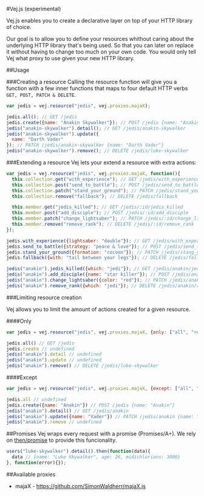 #Vej.js (experimental)

Vej.js enables you to create a declarative layer on top of your HTTP library of choice.

Our goal is to allow you to define your resources whithout caring about the underlying HTTP library that's being used. So that you can later on replace it without having to change too much on your own code. You would only tell Vej what proxy to use given your new HTTP library.

##Usage

###Creating a resource
Calling the resource function will give you a function with a few inner functions that maps to four default HTTP verbs `GET, POST, PATCH & DELETE`.

```javascript
var jedis = vej.resource("jedis", vej.proxies.majaX);

jedis.all(); // GET /jedis
jedis.create({name: "Anakin Skywalker"}); // POST /jedis {name: "Anakin Skywalker"}
jedis("anakin-skywalker").detail(); // GET /jedis/anakin-skywalker
jedis("anakin-skywalker").update({
  name: "Darth Vader"
}); // PATCH /jedis/anakin-skywalker {name: "Darth Vader"}
jedis("anakin-skywalker").remove(); // DELETE /jedis/luke-skywalker
```

###Extending a resource
Vej lets your extend a resource with extra actions:

```javascript
var jedis = vej.resource("jedis", vej.proxies.majaX, function(){
  this.collection.get("with_experience"); // GET /jedis/with_experience
  this.collection.post("send_to_battle"); // POST /jedis/send_to_battle
  this.collection.patch("stand_your_ground"); // PATCH /jedis/stand_your_ground
  this.collection.remove("fallback"); // DELETE /jedis/fallback

  this.member.get("jedis_killed"); // GET /jedis/:id/jedis_killed
  this.member.post("add_disciple"); // POST /jedis/:id/add_disciple
  this.member.patch("change_lightsaber"); // PATCH /jedis/:id/change_lightsaber
  this.member.remove("remove_rank"); // DELETE /jedis/:id/remove_rank
});

jedis.with_experience({lightsaber: "double"}); // GET /jedis/with_experience {lightsaber: "double"}
jedis.send_to_battle({strategy: "peace & love"}); // POST /jedis/send_to_battle {strategy: "peace & love"}
jedis.stand_your_ground({formation: "cocoon"}); // PATCH /jedis/stang_your_ground {formation: "cocoon"}
jedis.fallback({with: "tail between your legs"}); // DELETE /jedis/fallback {with: "tail between your legs"}

jedis("anakin").jedis_killed({which: "jedi"}); // GET /jedis/anakin/jedis_killed {which: "jedi"}
jedis("anakin").add_disciple({name: "star killer"}); // POST /jedis/anakin/add_disciple {name: "star killer"}
jedis("anakin").change_lightsaber({color: "red"}); // PATCH /jedis/anakin/change_lightsaber {color: "red"}
jedis("anakin").remove_rank({which: "jedi"}); // DELETE /jedis/anakin/remove_rank {which: "jedi"}
```

###Limiting resource creation

Vej allows you to limit the amount of actions created for a given resource.

####Only
```javascript
var jedis = vej.resource("jedis", vej.proxies.majaX, {only: ["all", "remove"]});

jedis.all() // GET /jedis
jedis.create // undefined
jedis("anakin").detail // undefined
jedis("anakin").update // undefined
jedis("anakin").remove() // DELETE /jedis/luke-skywalker
```

####Except
```javascript
var jedis = vej.resource("jedis", vej.proxies.majaX, {except: ["all", "remove"]});

jedis.all // undefined
jedis.create({name: "Anakin"}) // POST /jedis {name: "Anakin"}
jedis("anakin").detail() // GET /jedis/anakin
jedis("anakin").update({name: "Vader"}) // PATCH /jedis/anakin {name: "Vader"}
jedis("anakin").remove // undefined
```

##Promises
Vej wraps every request with a promise (Promises/A+). We rely on [then/promise](https://github.com/then/promise) to provide this funcionality.

```javascript
users("luke-skywalker").detail().then(function(data){
  data // {name: "Luke Skywalker", age: 26, midichlorians: 3000}
}, function(error){});
```

##Available proxies
* majaX - https://github.com/SimonWaldherr/majaX.js

